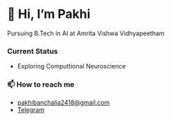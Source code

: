# 👋 Hi, I’m Pakhi
<!-- <a href="https://harikrishna-al.github.io/myBlog/" class="button">Blog</a> -->


Pursuing B.Tech in AI at Amrita Vishwa Vidhyapeetham
<!-- ### Acheivements
- Google Summer of Google 2022 @ incf <a href="https://github.com/Harikrishna-AL/GSoC_sub">(link)</a> -->
### Current Status
- Exploring Computtional Neuroscience

### 📫 How to reach me 
- pakhibanchalia2418@gmail.com
- <a href="https://t.me/pakhi2430">Telegram</a>

<br>

<!-- [![My GitHub Stats](https://github-readme-stats.vercel.app/api/?username=Pakhi07&count_private=true&theme=tokyonight&showicons=true)]() -->

